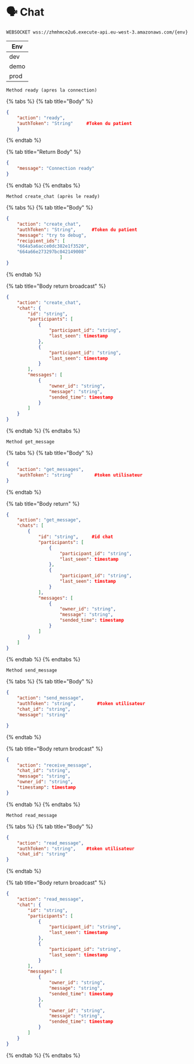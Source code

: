 # 🗣️ Chat

&#x20;`WEBSOCKET wss://zhmhmce2u6.execute-api.eu-west-3.amazonaws.com/{env}`

| Env  |
| ---- |
| dev  |
| demo |
| prod |



`Method ready (apres la connection)`

{% tabs %}
{% tab title="Body" %}
```json
{
    "action": "ready",
    "authToken": "String"     #Token du patient
    }
```
{% endtab %}

{% tab title="Return Body" %}
```json
{
	"message": "Connection ready"
}
```
{% endtab %}
{% endtabs %}





`Method create_chat (après le ready)`

{% tabs %}
{% tab title="Body" %}
```json
{
    "action": "create_chat",
    "authToken": "String",		#Token du patient
    "message": "try to debug",
    "recipient_ids": [
	"664a5a6acce0dc382e1f3520",
	"664a66e273297bc042149008"
	                ]
}
```
{% endtab %}

{% tab title="Body return broadcast" %}
```json
{
	"action": "create_chat",
	"chat": {
		"id": "string",
		"participants": [
			{
				"participant_id": "string",
				"last_seen": timestamp
			},
			{
				"participant_id": "string",
				"last_seen": timestamp
			}
		],
		"messages": [
			{
				"owner_id": "string",
				"message": "string",
				"sended_time": timestamp
			}
		]
	}
}
```
{% endtab %}
{% endtabs %}

`Method get_message`

{% tabs %}
{% tab title="Body" %}
```json
{
    "action": "get_messages",
    "authToken": "string"        #token utilisateur
}
```
{% endtab %}

{% tab title="Body return" %}
```json
{
	"action": "get_message",
	"chats": [
		{
			"id": "string",		#id chat
			"participants": [
				{
					"participant_id": "string",
					"last_seen": timestamp
				},
				{
					"participant_id": "string",
					"last_seen": timstamp
				}
			],
			"messages": [
				{
					"owner_id": "string",
					"message": "string",
					"sended_time": timestamp
				}
			]
		}
	]
}
```
{% endtab %}
{% endtabs %}



`Method send_message`

{% tabs %}
{% tab title="Body" %}
```json
{
    "action": "send_message",
    "authToken": "string",        #token utilisateur
    "chat_id": "string",
    "message": "string"

}
```
{% endtab %}

{% tab title="Body return brodcast" %}
```json
{
	"action": "receive_message",
	"chat_id": "string",
	"message": "string",
	"owner_id": "string",
	"timestamp": timestamp
}
```
{% endtab %}
{% endtabs %}





`Method read_message`

{% tabs %}
{% tab title="Body" %}
```json
{
    "action": "read_message",
    "authToken": "string",    #token utilisateur
	"chat_id": "string"
}
```
{% endtab %}

{% tab title="Body return broadcast" %}
```json
{
	"action": "read_message",
	"chat": {
		"id": "string",
		"participants": [
			{
				"participant_id": "string",
				"last_seen": timestamp
			},
			{
				"participant_id": "string",
				"last_seen": timestamp
			}
		],
		"messages": [
			{
				"owner_id": "string",
				"message": "string",
				"sended_time": timestamp
			},
			{
				"owner_id": "string",
				"message": "string",
				"sended_time": timestamp
			}
		]
	}
}
```
{% endtab %}
{% endtabs %}
